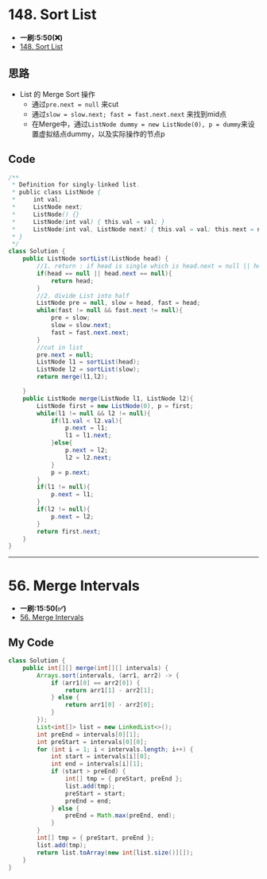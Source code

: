 # 148. Sort List
* **一刷:5:50(❌)**
* [148. Sort List](https://leetcode.com/problems/sort-list/)

## 思路
* List 的 Merge Sort 操作
  * 通过`pre.next = null` 来cut
  * 通过`slow = slow.next; fast = fast.next.next` 来找到mid点 
  * 在Merge中，通过`ListNode dummy = new ListNode(0), p = dummy`来设置虚拟结点dummy，以及实际操作的节点p
  
## Code
```java
/**
 * Definition for singly-linked list.
 * public class ListNode {
 *     int val;
 *     ListNode next;
 *     ListNode() {}
 *     ListNode(int val) { this.val = val; }
 *     ListNode(int val, ListNode next) { this.val = val; this.next = next; }
 * }
 */
class Solution {
    public ListNode sortList(ListNode head) {
        //1. return : if head is single which is head.next = null || head == null return
        if(head == null || head.next == null){
            return head;
        }
        //2. divide List into half
        ListNode pre = null, slow = head, fast = head;
        while(fast != null && fast.next != null){
            pre = slow;
            slow = slow.next;
            fast = fast.next.next;
        }
        //cut in list
        pre.next = null;
        ListNode l1 = sortList(head);
        ListNode l2 = sortList(slow);
        return merge(l1,l2);

    }
    public ListNode merge(ListNode l1, ListNode l2){
        ListNode first = new ListNode(0), p = first;
        while(l1 != null && l2 != null){
            if(l1.val < l2.val){
                p.next = l1;
                l1 = l1.next;
            }else{
                p.next = l2;
                l2 = l2.next;
            }
            p = p.next;
        }
        if(l1 != null){
            p.next = l1;
        }
        if(l2 != null){
            p.next = l2;
        }
        return first.next;
    }
}
```
***

# 56. Merge Intervals
* **一刷:15:50(✅)**
* [56. Merge Intervals](https://leetcode.com/problems/merge-intervals/)
## My Code
```java
class Solution {
    public int[][] merge(int[][] intervals) {
        Arrays.sort(intervals, (arr1, arr2) -> {
            if (arr1[0] == arr2[0]) {
                return arr1[1] - arr2[1];
            } else {
                return arr1[0] - arr2[0];
            }
        });
        List<int[]> list = new LinkedList<>();
        int preEnd = intervals[0][1];
        int preStart = intervals[0][0];
        for (int i = 1; i < intervals.length; i++) {
            int start = intervals[i][0];
            int end = intervals[i][1];
            if (start > preEnd) {
                int[] tmp = { preStart, preEnd };
                list.add(tmp);
                preStart = start;
                preEnd = end;
            } else {
                preEnd = Math.max(preEnd, end);
            }
        }
        int[] tmp = { preStart, preEnd };
        list.add(tmp);
        return list.toArray(new int[list.size()][]);
    }
}
```
